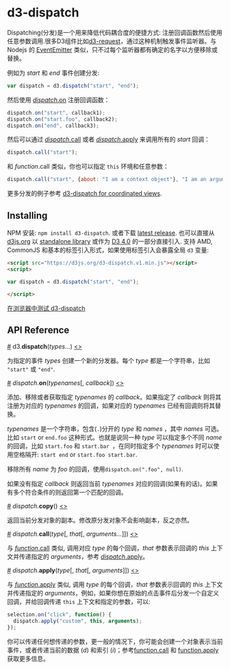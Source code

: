 # d3-dispatch

Dispatching(分发)是一个用来降低代码耦合度的便捷方式: 注册回调函数然后使用任意参数调用.很多D3组件比如[d3-request](https://github.com/xswei/d3js_doc/blob/master/API_Reference/d3-request)，通过这种机制触发事件监听器。与 Nodejs 的 [EventEmitter](https://nodejs.org/api/events.html) 类似，只不过每个监听器都有确定的名字以方便移除或替换。

例如为 *start* 和 *end* 事件创建分发:

```js
var dispatch = d3.dispatch("start", "end");
```

然后使用 [*dispatch*.on](#dispatch_on) 注册回调函数：

```js
dispatch.on("start", callback1);
dispatch.on("start.foo", callback2);
dispatch.on("end", callback3);
```

然后可以通过 [*dispatch*.call](#dispatch_call) 或者 [*dispatch*.apply](#dispatch_apply) 来调用所有的 *start* 回调：

```js
dispatch.call("start");
```

和 *function*.call 类似，你也可以指定 `this` 环境和任意参数：

```js
dispatch.call("start", {about: "I am a context object"}, "I am an argument");
```

更多分发的例子参考 [d3-dispatch for coordinated views](http://bl.ocks.org/mbostock/5872848).

## Installing

NPM 安装: `npm install d3-dispatch`. 或者下载 [latest release](https://github.com/d3/d3-dispatch/releases/latest). 也可以直接从 [d3js.org](https://d3js.org) 以 [standalone library](https://d3js.org/d3-dispatch.v1.min.js) 或作为 [D3 4.0](https://github.com/d3/d3) 的一部分直接引入. 支持 AMD, CommonJS 和基本的标签引入形式，如果使用标签引入会暴露全局 `d3` 变量:

```html
<script src="https://d3js.org/d3-dispatch.v1.min.js"></script>
<script>

var dispatch = d3.dispatch("start", "end");

</script>
```

[在浏览器中测试 d3-dispatch](https://tonicdev.com/npm/d3-dispatch)

## API Reference

<a name="dispatch" href="#dispatch">#</a> d3.<b>dispatch</b>(<i>types…</i>) [<>](https://github.com/d3/d3-dispatch/blob/master/src/dispatch.js "Source")

为指定的事件 *types* 创建一个新的分发器。每个 *type* 都是一个字符串，比如 `"start"` 或 `"end"`.

<a name="dispatch_on" href="#dispatch_on">#</a> *dispatch*.<b>on</b>(<i>typenames</i>[, <i>callback</i>]) [<>](https://github.com/d3/d3-dispatch/blob/master/src/dispatch.js#L26 "Source")

添加、移除或者获取指定 *typenames* 的 *callback*。如果指定了 *callback* 则将其注册为对应的 *typenames* 的回调，如果对应的 *typenames* 已经有回调则将其替换。

*typenames* 是一个字符串，包含(`.`)分开的 *type* 和 *names* ，其中 *names* 可选。比如 `start` or `end.foo` 这种形式。也就是说同一种 *type* 可以指定多个不同 *name* 的回调，比如 `start.foo` 和 `start.bar `，在同时指定多个 *typenames* 时可以使用空格隔开: `start end` or `start.foo start.bar`.

移除所有 *name* 为 *foo* 的回调，使用`dispatch.on(".foo", null)`.

如果没有指定 *callback* 则返回当前 *typenames* 对应的回调(如果有的话)。如果有多个符合条件的则返回第一个匹配的回调。

<a name="dispatch_copy" href="#dispatch_copy">#</a> *dispatch*.<b>copy</b>() [<>](https://github.com/d3/d3-dispatch/blob/master/src/dispatch.js#L49 "Source")

返回当前分发对象的副本。修改原分发对象不会影响副本，反之亦然。

<a name="dispatch_call" href="#dispatch_call">#</a> *dispatch*.<b>call</b>(<i>type</i>[, <i>that</i>[, <i>arguments…</i>]]) [<>](https://github.com/d3/d3-dispatch/blob/master/src/dispatch.js#L54 "Source")

与 [*function*.call](https://developer.mozilla.org/en-US/docs/Web/JavaScript/Reference/Global_Objects/Function/call) 类似, 调用对应 *type* 的每个回调，*that* 参数表示回调的 *this* 上下文并传递指定的 *arguments*，参考 [*dispatch*.apply](#dispatch_apply)。

<a name="dispatch_apply" href="#dispatch_apply">#</a> *dispatch*.<b>apply</b>(<i>type</i>[, <i>that</i>[, <i>arguments</i>]]) [<>](https://github.com/d3/d3-dispatch/blob/master/src/dispatch.js#L59 "Source")

与 [*function*.apply](https://developer.mozilla.org/en-US/docs/Web/JavaScript/Reference/Global_Objects/Function/call) 类似, 调用 *type* 的每个回调，*that* 参数表示回调的 *this* 上下文并传递指定的 *arguments*，例如，如果你想在原始的点击事件后分发一个自定义回调，并给回调传递 `this` 上下文和指定的参数，可以: 

```js
selection.on("click", function() {
  dispatch.apply("custom", this, arguments);
});
```

你可以传递任何想传递的参数，更一般的情况下，你可能会创建一个对象表示当前事件，或者传递当前的数据 (*d*) 和索引 (*i*)；参考[function.call](https://developer.mozilla.org/en/JavaScript/Reference/Global_Objects/Function/Call) 和 [function.apply](https://developer.mozilla.org/en/JavaScript/Reference/Global_Objects/Function/Apply) 获取更多信息。

